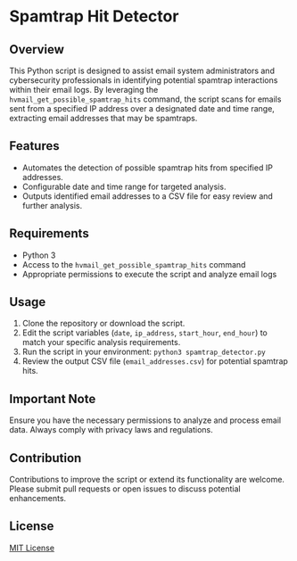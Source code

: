 # Spamtrap Hit Detector

## Overview
This Python script is designed to assist email system administrators and cybersecurity professionals in identifying potential spamtrap interactions within their email logs. By leveraging the `hvmail_get_possible_spamtrap_hits` command, the script scans for emails sent from a specified IP address over a designated date and time range, extracting email addresses that may be spamtraps.

## Features
- Automates the detection of possible spamtrap hits from specified IP addresses.
- Configurable date and time range for targeted analysis.
- Outputs identified email addresses to a CSV file for easy review and further analysis.

## Requirements
- Python 3
- Access to the `hvmail_get_possible_spamtrap_hits` command
- Appropriate permissions to execute the script and analyze email logs

## Usage
1. Clone the repository or download the script.
2. Edit the script variables (`date`, `ip_address`, `start_hour`, `end_hour`) to match your specific analysis requirements.
3. Run the script in your environment: `python3 spamtrap_detector.py`
4. Review the output CSV file (`email_addresses.csv`) for potential spamtrap hits.

## Important Note
Ensure you have the necessary permissions to analyze and process email data. Always comply with privacy laws and regulations.

## Contribution
Contributions to improve the script or extend its functionality are welcome. Please submit pull requests or open issues to discuss potential enhancements.

## License
[MIT License](LICENSE)
